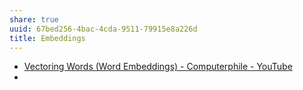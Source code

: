 ```yaml
---
share: true
uuid: 67bed256-4bac-4cda-9511-79915e8a226d
title: Embeddings
---
```

* [Vectoring Words (Word Embeddings) - Computerphile - YouTube](https://www.youtube.com/watch?v=gQddtTdmG_8)
*